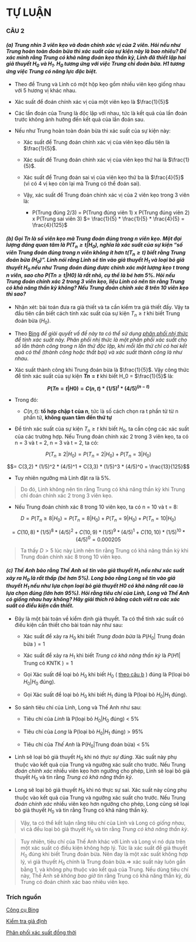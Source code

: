 <script type="text/javascript" src="http://cdn.mathjax.org/mathjax/latest/MathJax.js?config=TeX-AMS-MML_HTMLorMML"></script>

<script type="text/x-mathjax-config">MathJax.Hub.Config({ tex2jax: {inlineMath: [['$', '$']]}, messageStyle: "none" });</script>

# **TỰ LUẬN**

### **CÂU 2** 

#### *(a) Trung nhìn 3 viên kẹo và đoán chính xác vị của 2 viên. Hỏi nếu như Trung hoàn toàn đoán bừa thì xác suất của sự kiện này là bao nhiêu? Để xác minh rằng Trung có khả năng đoán kẹo thần kỳ, Linh đã thiết lập hai giả thuyết $H_0$ và $H_1$. $H_0$ tương ứng với việc Trung chỉ đoán bừa. $H1$ tương ứng việc Trung có năng lực đặc biệt.*

- Theo đề Trung và Linh có một hộp kẹo gồm nhiều viên kẹo giống nhau với 5
hương vị khác nhau.

- Xác suất để đoán chính xác vị của một viên kẹo là $\frac{1}{5}$

- Các lần đoán của Trung là độc lập với nhau, tức là kết quả của lần đoán trước không ảnh hưởng đến kết quả của lần đoán sau.

- Nếu như Trung hoàn toàn đoán bừa thì xác suất của sự kiện này:

    - Xác suất để Trung đoán chính xác vị của viên kẹo đầu tiên là $\frac{1}{5}$.
    
    - Xác suất để Trung đoán chính xác vị của viên kẹo thứ hai là $\frac{1}{5}$.
    
    - Xác suất để Trung đoán sai vị của viên kẹo thứ ba là $\frac{4}{5}$ (vì có 4 vị kẹo còn lại mà Trung có thể đoán sai).
    
    - Vậy, xác suất để Trung đoán chính xác vị của 2 viên kẹo trong 3 viên là:

        - P(Trung đúng 2/3) = P(Trung đúng viên 1) x P(Trung đúng viên 2) x P(Trung sai viên 3) $= \frac{1}{5} * \frac{1}{5} * \frac{4}{5} = \frac{4}{125}$

#### *(b) Gọi Tn là số viên kẹo mà Trung đoán đúng trong n viên kẹo. Một đại lượng đáng quan tâm là $P(T_n ≥ t|H_0)$, nghĩa là xác suất của sự kiện “*số viên Trung đoán đúng trong n viên không ít hơn $t(T_n ≥ t)$ biết rằng Trung đoán bừa $(H_0)$*”. Linh nói rằng Linh sẽ tin vào giả thuyết $H_1$ và loại bỏ giả thuyết $H_0$ nếu như Trung đoán đúng được chính xác một lượng kẹo t trong n viên, sao cho $P(Tn ≥ t|H0)$ là rất nhỏ, cụ thể là bé hơn 5%. Hỏi nếu Trung đoán chính xác 2 trong 3 viên kẹo, liệu Linh có nên tin rằng Trung có khả năng thần kỳ không? Nếu Trung đoán chính xác 8 trên 10 viên kẹo thì sao?*

- Nhận xét: bài toán đưa ra giả thiết và ta cần kiểm tra giả thiết đấy. Vậy ta đầu tiên cần biết cách tính xác suất của sự kiện $T_n ≥ t$ khi biết Trung đoán bừa $(H_0)$.

- Theo [Bing](https://www.bing.com/) *để giải quyết vấ đề này ta có thể sử dụng [phân phối nhị thức](https://vi.wikipedia.org/wiki/Ph%C3%A2n_ph%E1%BB%91i_nh%E1%BB%8B_th%E1%BB%A9c) để tính xác suất này. Phân phối nhị thức là một phân phối xác suất cho số lần thành công trong n lần thử độc lập, khi mỗi lần thử chỉ có hai kết quả có thể (thành công hoặc thất bại) và xác suất thành công là như nhau*.

- Xác suất thành công khi Trung đoán bừa là $\frac{1}{5}$. Vậy công thức để tính xác suất của sự kiện **$Tn = t$** khi biết H_0 = $\frac{1}{5}$ là:

**$$P(Tn = t|H0) = C(n,t) * (1/5)^t * (4/5)^{(n-t)} $$**

- Trong đó:
    - $C(n,t)$: **tổ hợp chập t của n**, tức là số cách chọn ra t phần tử từ n phần tử, **không quan tâm đến thứ tự**

- Để tính xác suất của sự kiện $T_n ≥ t$ khi biết $H_0$, ta cần cộng các xác suất của các trường hợp. Nếu Trung đoán chính xác 2 trong 3 viên kẹo, ta có n = 3 và t = 2, n = 3 và t = 2, ta có:

$$P(T_n ≥ 2|H_0) = P(T_n = 2|H_0) + P(T_n = 3|H_0)$$

$$= C(3,2) * (1/5)^2 * (4/5)^1 + C(3,3) * (1/5)^3 * (4/5)^0 = \frac{13}{125}$$ 

- Tuy nhiên ngưỡng mà Linh đặt ra là 5%.

>Do đó, Linh không nên tin rằng Trung có khả năng thần kỳ khi Trung chỉ đoán chính xác 2 trong 3 viên kẹo.

- Nếu Trung đoán chính xác 8 trong 10 viên kẹo, ta có n = 10 và t = 8:

$$ D = P(T_n ≥ 8|H_0) = P(T_n = 8|H_0) + P(T_n = 9|H_0) + P(T_n = 10|H_0)$$

$$= C(10,8) * (1/5)^8 * (4/5)^2 + C(10,9) * (1/5)^9 * (4/5)^1 + C(10,10) * (1/5)^10 * (4/5)^0 = 0.000205$$

> Ta thấy $D > 5%$ lúc này Linh nên tin rằng Trung có khả năng thần kỳ khi Trung đoán chính xác 8 trong 10 viên kẹo.

#### *(c) Thế Anh bảo rằng Thế Anh sẽ tin vào giả thuyết $H_1$ nếu như xác suất xảy ra $H_0$ là rất thấp (bé hơn 5%). Long bảo rằng Long sẽ tin vào giả thuyết $H_1$ nếu như lựa chọn loại bỏ giả thuyết H0 có khả năng rất cao là lựa chọn đúng (lớn hơn 95%). Hỏi rằng tiêu chí của Linh, Long và Thế Anh có giống nhau hay không? Hãy giải thích rõ bằng cách viết ra các xác suất có điều kiện cần thiết.*

- Đây là một bài toán về kiểm định giả thuyết. Ta có thể tính xác suất có điều kiện cần thiết cho bài toán này như sau:

    - Xác suất để xảy ra $H_0$ khi biết *Trung đoán bừa* là $P(H_0|$ Trung đoán bừa $) = 1$

    - Xác suất để xảy ra $H_1$ khi biết *Trung có khả năng thần kỳ* là $P(H1|$ Trung có KNTK $) = 1$

    - Gọi Xác suất để loại bỏ $H_0$ khi biết $H_0$ ( [theo câu b](#b-gọi-tn-là-số-viên-kẹo-mà-trung-đoán-đúng-trong-n-viên-kẹo-một-đại-lượng-đáng-quan-tâm-là--nghĩa-là-xác-suất-của-sự-kiện-số-viên-trung-đoán-đúng-trong-n-viên-không-ít-hơn-biết-rằng-trung-đoán-bừa--linh-nói-rằng-linh-sẽ-tin-vào-giả-thuyết-và-loại-bỏ-giả-thuyết-nếu-như-trung-đoán-đúng-được-chính-xác-một-lượng-kẹo-t-trong-n-viên-sao-cho-là-rất-nhỏ-cụ-thể-là-bé-hơn-5-hỏi-nếu-trung-đoán-chính-xác-2-trong-3-viên-kẹo-liệu-linh-có-nên-tin-rằng-trung-có-khả-năng-thần-kỳ-không-nếu-trung-đoán-chính-xác-8-trên-10-viên-kẹo-thì-sao) ) đúng là P(loại bỏ $H_0|H_0$ đúng).

    - Gọi Xác suất để loại bỏ $H_0$ khi biết $H_1$ đúng là P(loại bỏ $H_0|H_1$ đúng).

- So sánh tiêu chí của Linh, Long và Thế Anh như sau:

    - Tiêu chí của *Linh* là P(loại bỏ $H_0|H_0$ đúng) < 5%
    
    - Tiêu chí của *Long* là P(loại bỏ $H_0|H_1$ đúng) > 95% 

    - Tiêu chí của *Thế Anh* là P($H_0$|Trung đoán bừa) < 5% 

- Linh sẽ loại bỏ giả thuyết $H_0$ khi nó *thực sự đúng*. Xác suất này phụ thuộc vào kết quả của Trung và ngưỡng xác suất cho trước. Nếu Trung *đoán chính xác* nhiều viên kẹo hơn ngưỡng cho phép, Linh sẽ loại bỏ giả thuyết $H_0$ và tin rằng *Trung có khả năng thần kỳ*.

- Long sẽ loại bỏ giả thuyết $H_0$ khi nó thực sự sai. Xác suất này cũng phụ thuộc vào kết quả của Trung và ngưỡng xác suất cho trước. Nếu Trung *đoán chính xác* nhiều viên kẹo hơn ngưỡng cho phép, Long cũng sẽ loại bỏ giả thuyết $H_0$ và tin rằng Trung có khả năng thần kỳ.

>Vậy, ta có thể kết luận rằng tiêu chí của Linh và Long có *giống nhau*, vì cả đều loại bỏ giả thuyết $H_0$ và tin rằng *Trung có khả năng thần kỳ*.

>Tuy nhiên, tiêu chí của Thế Anh khác với Linh và Long vì nó dựa trên một xác suất có điều kiện không hợp lý. Tức là xác suất để giả thuyết $H_0$ đúng khi biết Trung đoán bừa. Nên đay là một xác suất không hợp lý, vì giả thuyết $H_0$ chính là Trung đoán bừa.=> xác suất này luôn gần bằng 1, và không phụ thuộc vào kết quả của Trung. Nếu dùng tiêu chí này, Thế Anh sẽ *không bao giờ tin* rằng Trung có khả năng thần kỳ, dù Trung có đoán chính xác bao nhiêu viên kẹo.

### **Trích nguồn**

[Công cụ Bing](https://www.bing.com/search?form=MY0291&OCID=MY0291&q=Bing+AI&showconv=1&ntref=1)

[Kiểm tra giả định](#https://vi.wikipedia.org/wiki/Ki%E1%BB%83m_%C4%91%E1%BB%8Bnh_gi%E1%BA%A3_thuy%E1%BA%BFt_th%E1%BB%91ng_k%C3%AA)

[Phân phối xác suất đồng thời](https://vi.wikipedia.org/wiki/Ph%C3%A2n_ph%E1%BB%91i_x%C3%A1c_su%E1%BA%A5t_%C4%91%E1%BB%93ng_th%E1%BB%9Di)
